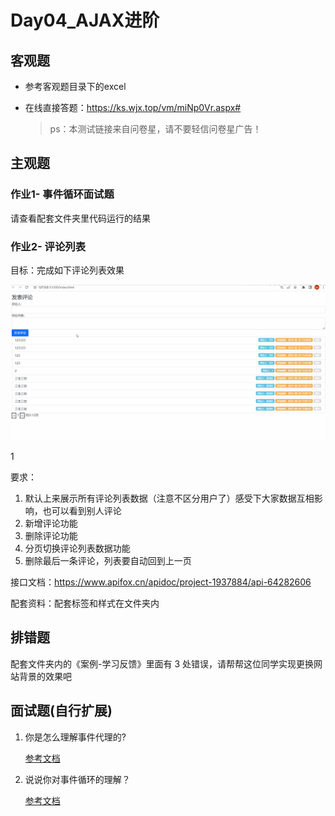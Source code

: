 # Day04_AJAX进阶

## 客观题

* 参考客观题目录下的excel

* 在线直接答题：https://ks.wjx.top/vm/miNp0Vr.aspx# 

  > ps：本测试链接来自问卷星，请不要轻信问卷星广告！

## 主观题

### 作业1- 事件循环面试题

请查看配套文件夹里代码运行的结果

### 作业2- 评论列表

目标：完成如下评论列表效果

![cmt-list](04_work_assets/cmt-list.gif)

1

要求：

1. 默认上来展示所有评论列表数据（注意不区分用户了）感受下大家数据互相影响，也可以看到别人评论
2. 新增评论功能
3. 删除评论功能
4. 分页切换评论列表数据功能
5. 删除最后一条评论，列表要自动回到上一页

接口文档：https://www.apifox.cn/apidoc/project-1937884/api-64282606

配套资料：配套标签和样式在文件夹内



## 排错题

配套文件夹内的《案例-学习反馈》里面有 3 处错误，请帮帮这位同学实现更换网站背景的效果吧



## 面试题(自行扩展)

1. 你是怎么理解事件代理的?

   [参考文档](https://lamphc.github.io/fe-up/#/JavaScript/event_agent?id=%e9%9d%a2%e8%af%95%e5%ae%98%ef%bc%9a%e8%a7%a3%e9%87%8a%e4%b8%8b%e4%bb%80%e4%b9%88%e6%98%af%e4%ba%8b%e4%bb%b6%e4%bb%a3%e7%90%86%ef%bc%9f%e5%ba%94%e7%94%a8%e5%9c%ba%e6%99%af%ef%bc%9f)



2. 说说你对事件循环的理解？

   [参考文档](https://lamphc.github.io/fe-up/#/JavaScript/event_loop?id=%e9%9d%a2%e8%af%95%e5%ae%98%ef%bc%9a%e8%af%b4%e8%af%b4%e4%bd%a0%e5%af%b9%e4%ba%8b%e4%bb%b6%e5%be%aa%e7%8e%af%e7%9a%84%e7%90%86%e8%a7%a3)
